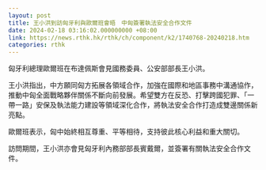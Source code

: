 ```yaml
---
layout: post
title: 王小洪到訪匈牙利與歐爾班會晤　中匈簽署執法安全合作文件
date: 2024-02-18 03:16:02.000000000 +08:00
link: https://news.rthk.hk/rthk/ch/component/k2/1740768-20240218.htm
categories: rthk
---
```


匈牙利總理歐爾班在布達佩斯會見國務委員、公安部部長王小洪。

王小洪指出，中方願同匈方拓展各領域合作，加強在國際和地區事務中溝通協作，推動中匈全面戰略夥伴關係不斷向前發展。希望雙方在反恐、打擊跨國犯罪、「一帶一路」安保及執法能力建設等領域深化合作，將執法安全合作打造成雙邊關係新亮點。

歐爾班表示，匈中始終相互尊重、平等相待，支持彼此核心利益和重大關切。

訪問期間，王小洪亦會見匈牙利內務部部長賓戴爾，並簽署有關執法安全合作文件。
